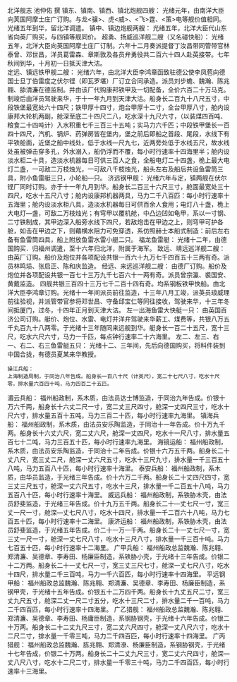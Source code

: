 北洋舰志
池仲佑  撰
  镇东、镇南、镇西、镇北炮舰四艘：
  光绪元年，由南洋大臣向荚国阿摩士庄广订购。与龙<骧>、虎<威>、<飞>霆、<策>电等舰价值相同。光绪五年到华，留北洋调遣。
  镇中、镇边炮舰两艘：
  光绪五年，北洋大臣代山东省向英厂购买，与四镇等舰同价。
  超勇、扬威巡洋舰二艘（又名碰快船）：
  光绪五年，北洋大臣向英国阿摩士庄厂订制。六年十二月奏派提督丁汝昌带同管带官林泰曾、邓世昌，洋员葛雷森、章斯敦及各员弁勇役共二百六十四人赴英接带。七年秋间到华，十月初一日抵天津大沽。   
    定远、镇远铁甲舰二艘：
    光绪六年，由北洋大臣李鸿章函致驻德公使李凤苞向德国士旦丁伯雷度之伏尔铿（即瓦罗堪）厂订立合同承造。派员刘步蟾、魏瀚、陈兆翱、舔清濂在德监制。并由该厂代购康邦铁甲及一切配备，全价六百二十万马克。制竣后由洋员驾驶来华，于十一年九月到天津大沽。船身长二百九十八尺五寸，中段铁堡最宽处六十四尺；铁甲厚十四寸，炮台甲厚十二寸，全台甲厚八寸，舱内设康邦大轮机两副，舱深至底二十四尺二八，吃水深十九尺六寸，（以装煤四百吨、粮食二十四吨计）入水积重七千三百三十五吨；实马力六千匹；中段铁甲堡长一百四十四尺，汽机、锅炉、药弹房皆在堡内，堡之前后即船之首段、尾段，水线下有平铁舱面，近堡之船中线处，低于水线—尺九七，近两旁处低于水线五尺，故水线处虽被弹击穿多孔，外水溺入，船仍浮而不覆，每小时行速率十四海里半；舱内设淡水柜二十具，造淡水机器每日可供三百人之食，全船电灯二十四盏，桅上最大电灯二盏，一可敌二万枝烛光，一可敌八千枝烛光，船头左右及船后共设鱼雷筒三具，附小鱼雷艇三只，小轮船—只。
    济远钢甲舰：
    光绪六年与定，镇两舰在伏尔铿厂同时订购。亦于十一年九月到华。船身长二百三十六尺三寸，舱面最宽处三十四尺，吃水十五尺八寸；舱内设康邦机器两具，马力二千八百匹：每小时行速率十五海里；舱内设淡水柜八具，造淡水机器每日可供百余人食用；电灯八十盏，桅上大电灯—盏，可敌二万枝烛光；有穹甲以覆机舱，中凸边凹如龟甲，系以一寸钢、二寸铁制成，其甲边深入船旁水线下四尺，若敌炮击在甲边之上，则穹甲可护各舱，如击在甲边之下，则藉横水阻力可免穿透，系仿照赫士本船式制造：前后左右备有鱼雷筒四具，船上附放鱼雷水雷小艇二只。
    福龙鱼雷艇：
    光绪十二年，由德国购买．归福州调遣，至十六年归北洋，附属于海军。
    致远、靖远巡洋舰二艘：
    由英厂订购。船价及炮位并各项配设共银一百六十九万七千四百五十三两有奇。派员林鸣埙、张启正、陈和庆监造。
    经远、来远巡洋舰二艘：
    由德厂订购。船价及炮位并各项配设共银一百七十三万九千七百六十一两有奇。派员曾宗瀛、裘国安、黄戴监造。
    四舰共银三百四十三万七千二百十四有奇。均系钢板铁甲快船。由北洋大臣李鸿章订购。光绪十一年间派员前往监造，十三年八月工竣，派英员琅威理前往验视，并派管带官参将邓世昌、守备邱宝仁等同往接收，驾驶来华，十三年冬间抵厦门，过冬，十四年正月到天津大沽。
    左一出海鱼雷大快艇一只：
    由英国百济公司订购。艇价、炮位、水雷、电灯并洋弁驾驶来华薪工、煤费等，共银八万五千丸百九十八两零。于光绪十三年随同来远舰到华。艇身长一百二十五尺，宽十三尺，吃水六尺六寸，马力一千匹，每点钟行速率二十六海里。
    左二、左三、右一、右二、右三鱼雷艇五只：
    光绪十二、三年间，先后向德国购买，将料件装到中国合拢，有德员夏某来华教授。
    
    操江兵船：
    上海制造局制，于同治八年告成。船身长一百八十尺（计英尺），宽二十七尺八寸，吃水十尺零，排水量六百四十吨，马力四百二十五匹。
  湄云兵船：
  福州船政制，系木质，由法员达士博监造，于同治九年告成。价银十万六千两，船身长十六丈二尺一寸，宽二丈三尺四寸，舱深一丈四尺三寸，吃水十尺六寸，排水量五百十五吨，马力三百二十匹，每小时行速率九海里。
  镇海兵船：
  福州船政制，系木质，由法员安乐陶监造，于同治十一年告成。价十万九千两。船身长十六丈六尺，宽二丈六尺，舱深一丈四尺，吃水十一尺八寸，排水量五百七十二吨，马力三百五十匹，每小时行速率九海里。
    海镜运船：
    福州船政制，系木质，由法员安乐陶监造，于同治十二年告成。价银十六万五千两。船身长二十丈八尺，宽三丈二尺，舱深一丈六尺五寸，吃水十三尺九寸，排水量一千三百五十八吨，马力五百八十匹，每小时行速率十海里。
  泰安兵船：
  福州船政制，系木质，由华员监造，于光绪三年告成。价十六万二千两。船身长二十丈四尺四寸，宽三丈三尺五寸，舱深一丈六尺五寸，吃水十三尺，排水量一千二百五十八吨，马力五百八十匹，每小时行速率十海里。
    威远兵船：
    福州船政制，系铁胁木壳，由法员舒斐监造，于光绪三年告成。价十九万五千两。船身长二十—丈七尺一寸，宽三丈一尺一寸，舱深—丈七尺八寸，吃水十四尺，排水量一千二百六十八吨，马力七百五十匹，每小时行速率十二海里。
  康济运船：
  福州船政制，系铁胁木壳，由法员舒斐监造，于光绪五年告成。价二十一万一千两。船身长二十一丈七尺一寸，宽三丈一尺一寸，舱深一丈七尺八寸，吃水十三尺八寸，排水量一千三百十吨。马力七百五十匹，每小时行速率十二海里。
  广甲兵船：
    福州船政总监魏瀚、陈兆翱、郑清濂、吴德章、李寿田、杨廉臣制造，系铁胁小壳，于光绪十三年告成。价银二十二万两。船身长二十一丈七尺一寸，宽三丈三尺七寸，舱深一丈七尺八寸，吃水十四尺，排水量二千三百吨，马力一千六百匹，每小时行速率十四海里。
    平远钢甲船：
    福州船政总监魏瀚、陈兆翱、郑清濂、吴德章、李寿田、杨廉臣制造，系钢甲壳，于光绪十五年告成。价银五十二万四千两。船身长十九丈五尺二寸，宽三丈九尺五寸，舱深二丈一尺二寸五分，吃水十三尺二寸，排水量二千一百吨，马力二千四百匹，每小时行速率十四海里。
  广乙猎舰：
  福州船政总监魏瀚、陈兆翱、郑清濂、吴德章、李寿田、杨庸臣制造，系钢胁钢壳，于光绪十六年告成。价银二十万两。船身长二十二丈九尺三寸，宽二丈六尺四寸，舱深一丈八尺六寸，吃水十二尺二寸，排水量一千零三吨，马力二千四百匹，每小时行速率十四海里。
  广丙猎舰：
  福州船政总监魏瀚、胨兆翱、郑清潦、杨廉臣制造，系钢胁钢壳，于光绪十七年告成，价银二十万两。船身长二十二丈九尺三寸，宽二丈六尺四寸，舱深—丈八尺八寸，吃水十二尺二寸，排水量一千零三十吨，马力二千四百匹，每小时行速率十三海里。
